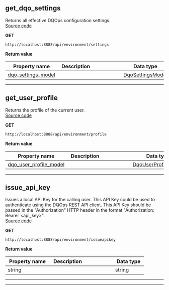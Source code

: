 
## get_dqo_settings  
Returns all effective DQOps configuration settings.  
[Source code](https://github.com/dqops/dqo/blob/develop/distribution/python/dqops/client/api/environment/get_dqo_settings.py)
  

**GET**
```
http://localhost:8888/api/environment/settings  
```

**Return value**  
  
|&nbsp;Property&nbsp;name&nbsp;|&nbsp;Description&nbsp;&nbsp;&nbsp;&nbsp;&nbsp;&nbsp;&nbsp;&nbsp;&nbsp;&nbsp;&nbsp;&nbsp;&nbsp;&nbsp;&nbsp;&nbsp;&nbsp;&nbsp;&nbsp;&nbsp;&nbsp;|&nbsp;Data&nbsp;type&nbsp;|
|---------------|---------------------------------|-----------|
|[dqo_settings_model]()||[DqoSettingsModel]()|






___  

## get_user_profile  
Returns the profile of the current user.  
[Source code](https://github.com/dqops/dqo/blob/develop/distribution/python/dqops/client/api/environment/get_user_profile.py)
  

**GET**
```
http://localhost:8888/api/environment/profile  
```

**Return value**  
  
|&nbsp;Property&nbsp;name&nbsp;|&nbsp;Description&nbsp;&nbsp;&nbsp;&nbsp;&nbsp;&nbsp;&nbsp;&nbsp;&nbsp;&nbsp;&nbsp;&nbsp;&nbsp;&nbsp;&nbsp;&nbsp;&nbsp;&nbsp;&nbsp;&nbsp;&nbsp;|&nbsp;Data&nbsp;type&nbsp;|
|---------------|---------------------------------|-----------|
|[dqo_user_profile_model]()||[DqoUserProfileModel]()|






___  

## issue_api_key  
Issues a local API Key for the calling user. This API Key could be used to authenticate using the DQOps REST API client. This API Key should be passed in the &quot;Authorization&quot; HTTP header in the format &quot;Authorization: Bearer &lt;api_key&gt;&quot;.  
[Source code](https://github.com/dqops/dqo/blob/develop/distribution/python/dqops/client/api/environment/issue_api_key.py)
  

**GET**
```
http://localhost:8888/api/environment/issueapikey  
```

**Return value**  
  
|&nbsp;Property&nbsp;name&nbsp;|&nbsp;Description&nbsp;&nbsp;&nbsp;&nbsp;&nbsp;&nbsp;&nbsp;&nbsp;&nbsp;&nbsp;&nbsp;&nbsp;&nbsp;&nbsp;&nbsp;&nbsp;&nbsp;&nbsp;&nbsp;&nbsp;&nbsp;|&nbsp;Data&nbsp;type&nbsp;|
|---------------|---------------------------------|-----------|
|string||string|






___  

___  

